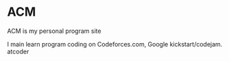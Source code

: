 # ACM
ACM is my personal program site

I main learn program coding on Codeforces.com, Google kickstart/codejam. atcoder

